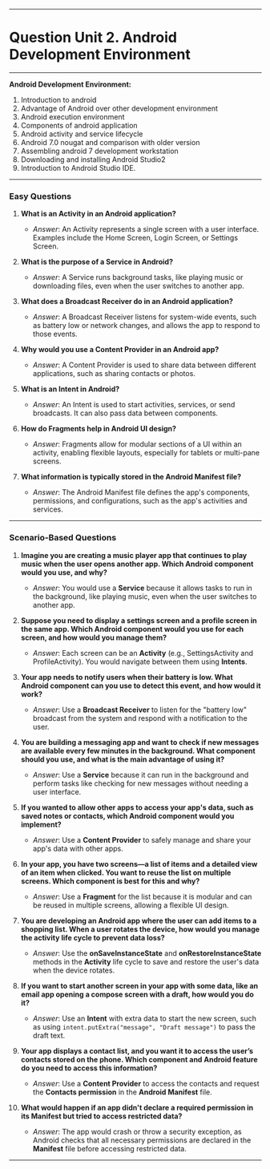 
____
# Question Unit 2. Android Development Environment
___

**Android Development Environment:**
1. Introduction to android
2. Advantage of Android over other development environment
3. Android execution environment
4. Components of android application
5. Android activity and service lifecycle
6. Android 7.0 nougat and comparison with older version
7. Assembling android 7 development workstation
8. Downloading and installing Android Studio2
9. Introduction to Android Studio IDE.
_______

### **Easy Questions**

1. **What is an Activity in an Android application?**
   - *Answer*: An Activity represents a single screen with a user interface. Examples include the Home Screen, Login Screen, or Settings Screen.

2. **What is the purpose of a Service in Android?**
   - *Answer*: A Service runs background tasks, like playing music or downloading files, even when the user switches to another app.

3. **What does a Broadcast Receiver do in an Android application?**
   - *Answer*: A Broadcast Receiver listens for system-wide events, such as battery low or network changes, and allows the app to respond to those events.

4. **Why would you use a Content Provider in an Android app?**
   - *Answer*: A Content Provider is used to share data between different applications, such as sharing contacts or photos.

5. **What is an Intent in Android?**
   - *Answer*: An Intent is used to start activities, services, or send broadcasts. It can also pass data between components.

6. **How do Fragments help in Android UI design?**
   - *Answer*: Fragments allow for modular sections of a UI within an activity, enabling flexible layouts, especially for tablets or multi-pane screens.

7. **What information is typically stored in the Android Manifest file?**
   - *Answer*: The Android Manifest file defines the app's components, permissions, and configurations, such as the app's activities and services.

---

### **Scenario-Based Questions**

1. **Imagine you are creating a music player app that continues to play music when the user opens another app. Which Android component would you use, and why?**
   - *Answer*: You would use a **Service** because it allows tasks to run in the background, like playing music, even when the user switches to another app.

2. **Suppose you need to display a settings screen and a profile screen in the same app. Which Android component would you use for each screen, and how would you manage them?**
   - *Answer*: Each screen can be an **Activity** (e.g., SettingsActivity and ProfileActivity). You would navigate between them using **Intents**.

3. **Your app needs to notify users when their battery is low. What Android component can you use to detect this event, and how would it work?**
   - *Answer*: Use a **Broadcast Receiver** to listen for the "battery low" broadcast from the system and respond with a notification to the user.

4. **You are building a messaging app and want to check if new messages are available every few minutes in the background. What component should you use, and what is the main advantage of using it?**
   - *Answer*: Use a **Service** because it can run in the background and perform tasks like checking for new messages without needing a user interface.

5. **If you wanted to allow other apps to access your app's data, such as saved notes or contacts, which Android component would you implement?**
   - *Answer*: Use a **Content Provider** to safely manage and share your app's data with other apps.

6. **In your app, you have two screens—a list of items and a detailed view of an item when clicked. You want to reuse the list on multiple screens. Which component is best for this and why?**
   - *Answer*: Use a **Fragment** for the list because it is modular and can be reused in multiple screens, allowing a flexible UI design.

7. **You are developing an Android app where the user can add items to a shopping list. When a user rotates the device, how would you manage the activity life cycle to prevent data loss?**
   - *Answer*: Use the **onSaveInstanceState** and **onRestoreInstanceState** methods in the **Activity** life cycle to save and restore the user's data when the device rotates.

8. **If you want to start another screen in your app with some data, like an email app opening a compose screen with a draft, how would you do it?**
   - *Answer*: Use an **Intent** with extra data to start the new screen, such as using `intent.putExtra("message", "Draft message")` to pass the draft text.

9. **Your app displays a contact list, and you want it to access the user’s contacts stored on the phone. Which component and Android feature do you need to access this information?**
   - *Answer*: Use a **Content Provider** to access the contacts and request the **Contacts permission** in the **Android Manifest** file.

10. **What would happen if an app didn't declare a required permission in its Manifest but tried to access restricted data?**
    - *Answer*: The app would crash or throw a security exception, as Android checks that all necessary permissions are declared in the **Manifest** file before accessing restricted data.

---
